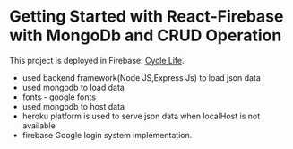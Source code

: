 # Getting Started with React-Firebase with MongoDb and CRUD Operation 

This project is deployed in Firebase: [Cycle Life](https://cycle-life-52317.web.app).

* used backend framework(Node JS,Express Js) to load json data
* used mongodb to load data
* fonts - google fonts
* used mongodb to host data
* heroku platform is used to serve json data when localHost is not available
* firebase Google login system implementation. 
